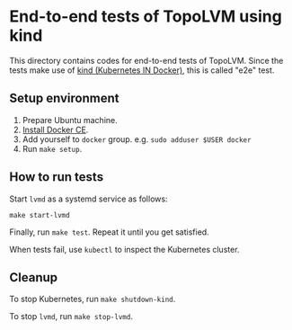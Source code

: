 End-to-end tests of TopoLVM using kind
=====================================

This directory contains codes for end-to-end tests of TopoLVM.
Since the tests make use of [kind (Kubernetes IN Docker)][kind], this is called "e2e" test.

Setup environment
-----------------

1. Prepare Ubuntu machine.
2. [Install Docker CE](https://docs.docker.com/install/linux/docker-ce/ubuntu/#install-using-the-repository).
3. Add yourself to `docker` group.  e.g. `sudo adduser $USER docker`
4. Run `make setup`.

How to run tests
----------------

Start `lvmd` as a systemd service as follows:

```console
make start-lvmd
```

Finally, run `make test`.  Repeat it until you get satisfied.

When tests fail, use `kubectl` to inspect the Kubernetes cluster.

Cleanup
-------

To stop Kubernetes, run `make shutdown-kind`.

To stop `lvmd`, run `make stop-lvmd`.

[kind]: https://github.com/kubernetes-sigs/kind
